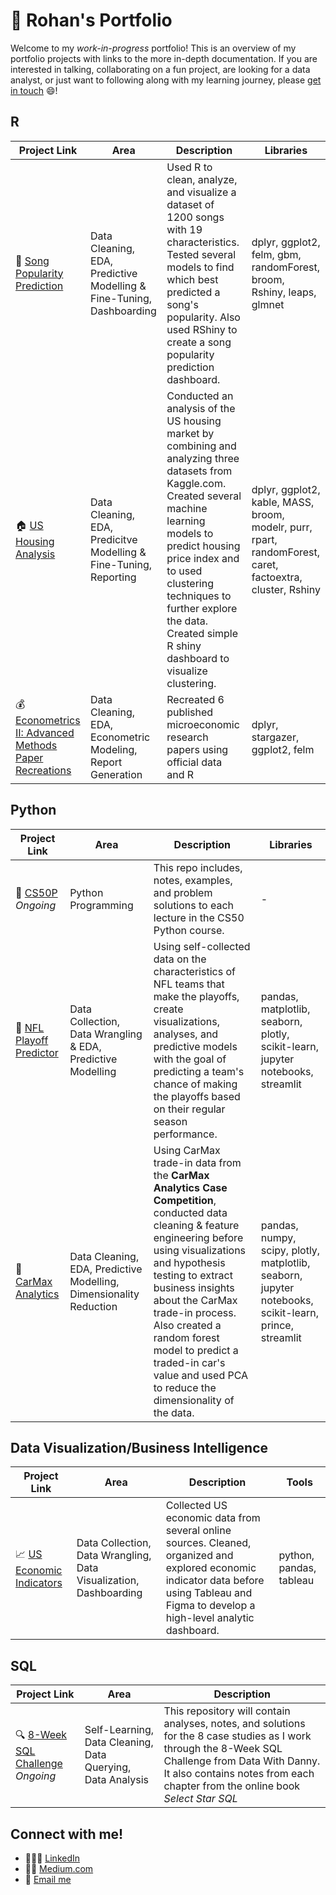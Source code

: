# 💼 Rohan's Portfolio
Welcome to my *work-in-progress* portfolio! This is an overview of my portfolio projects with links to the more in-depth documentation. If you are interested in talking, collaborating on a fun project, are looking for a data analyst, or just want to following along with my learning journey, please [get in touch](#connect-with-me) 😄!

## R
| Project Link | Area | Description | Libraries |
|--------------|------|-------------|------------|
| 🎸 [Song Popularity Prediction](https://github.com/r0hankrishnan/song-popularity) | Data Cleaning, EDA,  Predictive Modelling & Fine-Tuning, Dashboarding | Used R to clean, analyze, and visualize a dataset of 1200 songs with 19 characteristics. Tested several models to find which best predicted a song's popularity. Also used RShiny to create a song popularity prediction dashboard. | dplyr,  ggplot2, felm, gbm, randomForest, broom, Rshiny, leaps, glmnet |
| 🏠 [US Housing Analysis](https://github.com/r0hankrishnan/us-housing-analysis) | Data Cleaning, EDA, Predicitve Modelling & Fine-Tuning, Reporting | Conducted an analysis of the US housing market by combining and analyzing three datasets from Kaggle.com. Created several machine learning models to predict housing price index and to used clustering techniques to further explore the data. Created simple R shiny dashboard to visualize clustering.| dplyr, ggplot2, kable, MASS, broom, modelr, purr, rpart, randomForest, caret, factoextra, cluster, Rshiny |
| 💰 [Econometrics II: Advanced Methods Paper Recreations](https://github.com/r0hankrishnan?tab=repositories) | Data Cleaning, EDA, Econometric Modeling, Report Generation | Recreated 6 published microeconomic research papers using official data and R | dplyr, stargazer, ggplot2, felm | 

## Python
| Project Link | Area | Description | Libraries |
|--------------|------|-------------|-----------|
| 🐍 [CS50P](https://github.com/r0hankrishnan/cs-50-python) *Ongoing*| Python Programming | This repo includes, notes, examples, and problem solutions to each lecture in the CS50 Python course. | - |
| 🏈 [NFL Playoff Predictor](https://github.com/r0hankrishnan/nfl)| Data Collection, Data Wrangling & EDA, Predictive Modelling | Using self-collected data on the characteristics of NFL teams that make the playoffs, create visualizations, analyses, and predictive models with the goal of predicting a team's chance of making the playoffs based on their regular season performance. | pandas, matplotlib, seaborn, plotly, scikit-learn, jupyter notebooks, streamlit |
| 🚗 [CarMax Analytics](https://github.com/r0hankrishnan/carmax) | Data Cleaning, EDA, Predictive Modelling, Dimensionality Reduction | Using CarMax trade-in data from the **CarMax Analytics Case Competition**, conducted data cleaning & feature engineering before using visualizations and hypothesis testing to extract business insights about the CarMax trade-in process. Also created a random forest model to predict a traded-in car's value and used PCA to reduce the dimensionality of the data. | pandas, numpy, scipy, plotly, matplotlib, seaborn, jupyter notebooks, scikit-learn, prince, streamlit |

## Data Visualization/Business Intelligence
| Project Link | Area | Description | Tools |
|--------------|------|-------------|-------|
| 📈 [US Economic Indicators](https://github.com/r0hankrishnan/economic-indicators) | Data Collection, Data Wrangling, Data Visualization, Dashboarding | Collected US economic data from several online sources. Cleaned, organized and explored economic indicator data before using Tableau and Figma to develop a high-level analytic dashboard. | python, pandas, tableau |

## SQL
| Project Link | Area | Description |
|--------------|------|-------------|
| 🔍 [8-Week SQL Challenge](https://github.com/r0hankrishnan/8-week-sql) *Ongoing* | Self-Learning, Data Cleaning, Data Querying, Data Analysis | This repository will contain analyses, notes, and solutions for the 8 case studies as I work through the 8-Week SQL Challenge from Data With Danny. It also contains notes from each chapter from the online book *Select Star SQL*| 

## Connect with me!
- 👨🏾‍💼 [LinkedIn](https://www.linkedin.com/in/rohankrish/)
- ✍🏾 [Medium.com](https://medium.com/@rohan.krishnan)
- 📧 [Email me](mailto:rohan.krish20@gmail.com)

